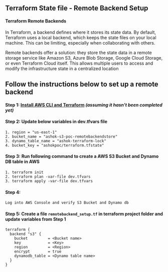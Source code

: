 ## Terraform State file - Remote Backend Setup

#### Terraform Remote Backends
In Terraform, a backend defines where it stores its state data. By default, Terraform uses a local backend, which keeps the state files on your local machine. This can be limiting, especially when collaborating with others.

Remote backends offer a solution: they store the state data in a remote storage service like Amazon S3, Azure Blob Storage, Google Cloud Storage, or even Terraform Cloud itself. This allows multiple users to access and modify the infrastructure state in a centralized location

## Follow the instructions below to set up a remote backend

#### Step 1: [Install AWS CLI and Terraform](infra_as_code/README.md)  ***(assuming it hasn't been completed yet)***

#### Step 2: Update below variables in dev.tfvars file
  ```
  1. region = "us-east-1"
  2. bucket_name = "ashok-s3-poc-remotebackendstore" 
  3. dynamo_table_name = "ashok-terraform-lock"
  4. bucket_key = "ashokpoc/terraform.tfstate"
  ```
#### Step 3: Run following command to create a AWS S3 Bucket and Dynamo DB table in AWS
  ````
  1. terraform init 
  2. terraform plan -var-file dev.tfvars
  3. terraform apply -var-file dev.tfvars
  ````
#### Step 4:
  ````
  Log into AWS Console and verify S3 Bucket and Dynamo db 
  ````

#### Step 5: Create a file `remotebackend_setup.tf` in terraform project folder and update variables from Step 1
````
terraform {
  backend "s3" {
    bucket         = <Bucket name>
    key            = <Key>
    region         = <Region>
    encrypt        = true
    dynamodb_table = <Dynamo table name>
  }
}
````

